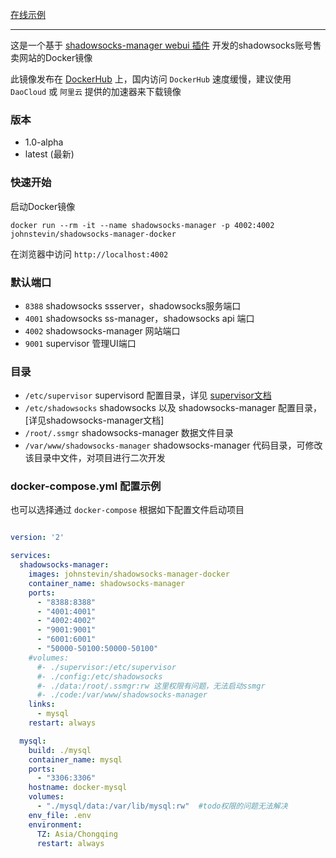 

[在线示例](http://35.236.179.255:4002)

---

这是一个基于 [shadowsocks-manager webui 插件](https://github.com/shadowsocks/shadowsocks-manager) 开发的shadowsocks账号售卖网站的Docker镜像

此镜像发布在 [DockerHub](https://hub.docker.com/r/johnstevin/shadowsocks-manager-docker/) 上，国内访问 `DockerHub` 速度缓慢，建议使用 `DaoCloud` 或 `阿里云` 提供的加速器来下载镜像


### 版本

* 1.0-alpha
* latest (最新)


### 快速开始

启动Docker镜像

`docker run --rm -it --name shadowsocks-manager -p 4002:4002 johnstevin/shadowsocks-manager-docker`

在浏览器中访问 `http://localhost:4002` 


### 默认端口

* `8388` shadowsocks ssserver，shadowsocks服务端口
* `4001` shadowsocks ss-manager，shadowsocks api 端口
* `4002` shadowsocks-manager 网站端口
* `9001` supervisor 管理UI端口


### 目录

* `/etc/supervisor` supervisord 配置目录，详见 [supervisor文档](http://supervisord.org/introduction.html)
* `/etc/shadowsocks` shadowsocks 以及 shadowsocks-manager 配置目录，[详见shadowsocks-manager文档]
* `/root/.ssmgr` shadowsocks-manager 数据文件目录
* `/var/www/shadowsocks-manager` shadowsocks-manager 代码目录，可修改该目录中文件，对项目进行二次开发


### docker-compose.yml 配置示例

也可以选择通过 `docker-compose` 根据如下配置文件启动项目

``` yaml 

version: '2'

services:
  shadowsocks-manager:
    images: johnstevin/shadowsocks-manager-docker
    container_name: shadowsocks-manager
    ports:
      - "8388:8388"
      - "4001:4001"
      - "4002:4002"
      - "9001:9001"
      - "6001:6001"
      - "50000-50100:50000-50100"
    #volumes: 
      #- ./supervisor:/etc/supervisor
      #- ./config:/etc/shadowsocks
      #- ./data:/root/.ssmgr:rw 这里权限有问题，无法启动ssmgr
      #- ./code:/var/www/shadowsocks-manager
    links:
      - mysql
    restart: always

  mysql:
    build: ./mysql
    container_name: mysql
    ports:
      - "3306:3306"
    hostname: docker-mysql
    volumes:
      - "./mysql/data:/var/lib/mysql:rw"  #todo权限的问题无法解决
    env_file: .env
    environment:
      TZ: Asia/Chongqing
      restart: always
  
```

